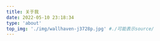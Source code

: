 ```yaml
---
title: 关于我
date: 2022-05-10 23:18:34
type: 'about'
top_img: './img/wallhaven-j3728p.jpg' #./可能表示source/
---
```

